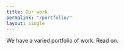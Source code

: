 ```yaml
---
title: Our work
permalink: "/portfolio/"
layout: single
---
```


We have a varied portfolio of work. Read on.
